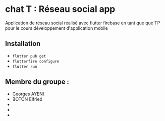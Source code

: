 # chat T : Réseau social app
Application de réseau social réalisé avec flutter firebase en tant que que TP pour le cours développement d'application mobile

## Installation

- `flutter pub get`
- `flutterfire configure`
- `flutter run`

## Membre du groupe : 

- Georges AYENI
- BOTON Elfried
- 
- 
- 